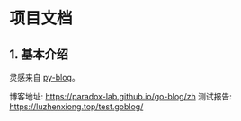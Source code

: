 # 项目文档

## 1. 基本介绍

灵感来自 [py-blog](https://gitee.com/luzhenxiong/py-blog)。

博客地址: https://paradox-lab.github.io/go-blog/zh
测试报告: https://luzhenxiong.top/test.goblog/
